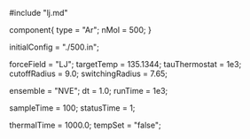 #include "lj.md"


component{
  type = "Ar";
  nMol = 500;
}

initialConfig = "./500.in";

forceField = "LJ";
targetTemp = 135.1344;
tauThermostat = 1e3;
cutoffRadius = 9.0;
switchingRadius = 7.65;

ensemble = "NVE";
dt = 1.0;
runTime = 1e3;

sampleTime = 100;
statusTime = 1;

thermalTime = 1000.0;
tempSet = "false";
